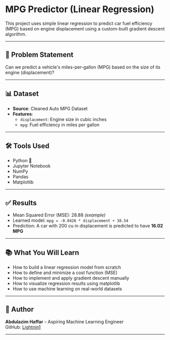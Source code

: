 # MPG Predictor (Linear Regression)
This project uses simple linear regression to predict car fuel efficiency (MPG) based on engine displacement using a custom-built gradient descent algorithm.

---

## 🚗 Problem Statement
Can we predict a vehicle's miles-per-gallon (MPG) based on the size of its engine (displacement)?

---

## 📊 Dataset
- **Source**: Cleaned Auto MPG Dataset
- **Features**:
  - `displacement`: Engine size in cubic inches
  - `mpg`: Fuel efficiency in miles per gallon

---

## 🛠 Tools Used
- Python 🐍
- Jupyter Notebook
- NumPy
- Pandas
- Matplotlib

---

## ✅ Results
- Mean Squared Error (MSE): 28.88 *(example)*
- Learned model: `mpg = -0.0426 * displacement + 38.54`
- Prediction: A car with 200 cu in displacement is predicted to have **16.02 MPG**

---

## 📚 What You Will Learn
- How to build a linear regression model from scratch
- How to define and minimize a cost function (MSE)
- How to implement and apply gradient descent manually
- How to visualize regression results using matplotlib
- How to use machine learning on real-world datasets

---

## 🙌 Author
**Abdulazim Haffar** – Aspiring Machine Learning Engineer  
GitHub: [Lightnin1](https://github.com/Lightnin1)

---




